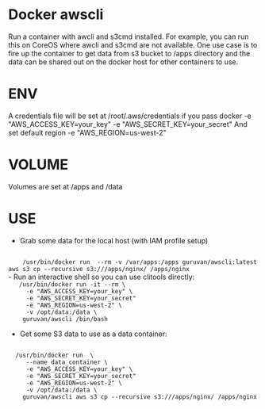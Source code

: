 Docker awscli
=============

Run a container with awcli and s3cmd installed. For example, you can
run this on CoreOS where awcli and s3cmd are not available. One
use case is to fire up the container to get data from s3 bucket to 
/apps directory and the data can be shared out on the docker host for
other containers to use.

# ENV

A credentials file will be set at /root/.aws/credentials if you pass docker 
 -e "AWS_ACCESS_KEY=your_key"
 -e "AWS_SECRET_KEY=your_secret"
And set default region
 -e "AWS_REGION=us-west-2"

# VOLUME

Volumes are set at /apps and /data

# USE
 - Grab some data for the local host (with IAM profile setup) 
<code>
    /usr/bin/docker run  --rm -v /var/apps:/apps guruvan/awscli:latest aws s3 cp --recursive s3://<bucket>/apps/nginx/ /apps/nginx
</code>
 - Run an interactive shell so you can use clitools directly:
<code>
   /usr/bin/docker run -it --rm \
     -e "AWS_ACCESS_KEY=your_key" \
     -e "AWS_SECRET_KEY=your_secret"
     -e "AWS_REGION=us-west-2" \
     -v /opt/data:/data \
    guruvan/awscli /bin/bash
</code>

  - Get some S3 data to use as a data container:
<code>
  /usr/bin/docker run  \
     --name data_container \
     -e "AWS_ACCESS_KEY=your_key" \
     -e "AWS_SECRET_KEY=your_secret"
     -e "AWS_REGION=us-west-2" \
     -v /opt/data:/data \
    guruvan/awscli aws s3 cp --recursive s3://<bucket>/apps/nginx/ /apps/nginx 
</code>
 
